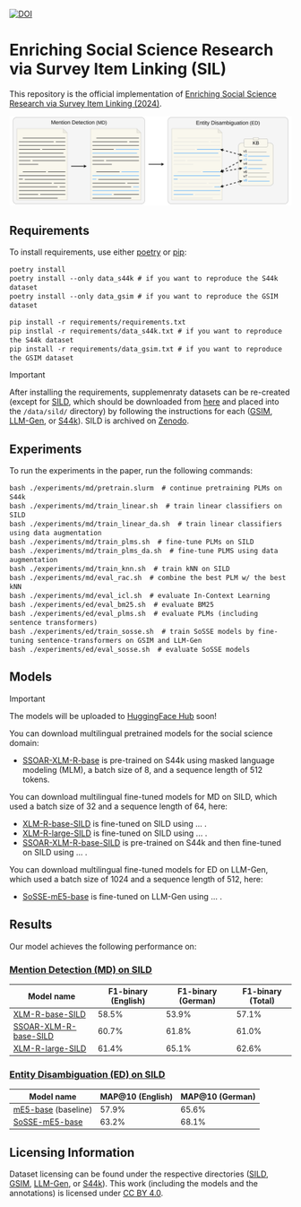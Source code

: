 [![DOI](https://zenodo.org/badge/doi/10.5281/zenodo.18914.svg)](http://dx.doi.org/10.5281/zenodo.11397370)

# Enriching Social Science Research via Survey Item Linking (SIL)

This repository is the official implementation of [Enriching Social Science Research via Survey Item Linking (2024)]().

![A figure showing the pipeline for Survey Item Linking](./images/sil-pipeline.svg)

## Requirements

To install requirements, use either [poetry](https://python-poetry.org/) or [pip](https://pip.pypa.io/en/stable/):

```setup
poetry install
poetry install --only data_s44k # if you want to reproduce the S44k dataset
poetry install --only data_gsim # if you want to reproduce the GSIM dataset
```

```setup
pip install -r requirements/requirements.txt
pip instlal -r requirements/data_s44k.txt # if you want to reproduce the S44k dataset
pip install -r requirements/data_gsim.txt # if you want to reproduce the GSIM dataset
```

> [!IMPORTANT]
> After installing the requirements, supplemenraty datasets can be re-created (except for [SILD](/data/sild/README.md), which should be downloaded from [here](https://forms.gle/EFx3qDfUGN9XnJWT9) and placed into the `/data/sild/` directory) by following the instructions for each ([GSIM](/data/gsim/README.md), [LLM-Gen](/data/llm-gen/README.md), or [S44k](/data/s44k/README.md)).
> SILD is archived on [Zenodo](http://dx.doi.org/10.5281/zenodo.11397370).

## Experiments

To run the experiments in the paper, run the following commands:

```train
bash ./experiments/md/pretrain.slurm  # continue pretraining PLMs on S44k
bash ./experiments/md/train_linear.sh  # train linear classifiers on SILD
bash ./experiments/md/train_linear_da.sh  # train linear classifiers using data augmentation
bash ./experiments/md/train_plms.sh  # fine-tune PLMs on SILD
bash ./experiments/md/train_plms_da.sh  # fine-tune PLMS using data augmentation
bash ./experiments/md/train_knn.sh  # train kNN on SILD
bash ./experiments/md/eval_rac.sh  # combine the best PLM w/ the best kNN
bash ./experiments/md/eval_icl.sh  # evaluate In-Context Learning
bash ./experiments/ed/eval_bm25.sh  # evaluate BM25
bash ./experiments/ed/eval_plms.sh  # evaluate PLMs (including sentence transformers)
bash ./experiments/ed/train_sosse.sh  # train SoSSE models by fine-tuning sentence-transformers on GSIM and LLM-Gen
bash ./experiments/ed/eval_sosse.sh  # evaluate SoSSE models
```

## Models

> [!IMPORTANT]
> The models will be uploaded to [HuggingFace Hub](https://huggingface.co/models) soon!

You can download multilingual pretrained models for the social science domain:

- [SSOAR-XLM-R-base](https://huggingface.co/e-tornike/ssoar-xlm-roberta-base) is pre-trained on S44k using masked language modeling (MLM), a batch size of 8, and a sequence length of 512 tokens. 

You can download multilingual fine-tuned models for MD on SILD, which used a batch size of 32 and a sequence length of 64, here:

- [XLM-R-base-SILD](https://huggingface.co/e-tornike/xlm-roberta-base-sild) is fine-tuned on SILD using ... . 
- [XLM-R-large-SILD](https://huggingface.co/e-tornike/xlm-roberta-large-sild) is fine-tuned on SILD using ... . 
- [SSOAR-XLM-R-base-SILD](https://huggingface.co/e-tornike/ssoar-xlm-roberta-base-sild) is pre-trained on S44k and then fine-tuned on SILD using ... . 

You can download multilingual fine-tuned models for ED on LLM-Gen, which used a batch size of 1024 and a sequence length of 512, here:

- [SoSSE-mE5-base](https://huggingface.co/e-tornike/sosse-multilingual-e5-base) is fine-tuned on LLM-Gen using ... .

## Results

Our model achieves the following performance on:

### [Mention Detection (MD) on SILD](https://paperswithcode.com/)

| Model name         | F1-binary (English) | F1-binary (German) | F1-binary (Total)
| ------------------ |---------------- | -------------- | -------------- |
| [XLM-R-base-SILD](https://huggingface.co/e-tornike/xlm-roberta-base-sild)   |     58.5%         |      53.9%       | 57.1% |
| [SSOAR-XLM-R-base-SILD](https://huggingface.co/e-tornike/ssoar-xlm-roberta-base-sild)   |     60.7%         |      61.8%       | 61.0% |
| [XLM-R-large-SILD](https://huggingface.co/e-tornike/xlm-roberta-large-sild)   |     61.4%         |      65.1%       | 62.6% |

### [Entity Disambiguation (ED) on SILD](https://paperswithcode.com/)

| Model name              | MAP@10 (English)  | MAP@10 (German) |
| ----------------------- | ----------------- | --------------- |
| [mE5-base](https://huggingface.co/intfloat/multilingual-e5-base) (baseline)            |     57.9%         |      65.6%      |
| [SoSSE-mE5-base](https://huggingface.co/e-tornike/sosse-multilingual-e5-base)   |     63.2%         |      68.1%      |

## Licensing Information

Dataset licensing can be found under the respective directories ([SILD](/data/sild/README.md), [GSIM](/data/gsim/README.md), [LLM-Gen](/data/llm-gen/README.md), or [S44k](/data/s44k/README.md)). This work (including the models and the annotations) is licensed under [CC BY 4.0](https://creativecommons.org/licenses/by/4.0/).